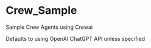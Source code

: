 # Crew_Sample
Sample Crew Agents using Crewai

Defaults to using OpenAI ChatGPT API unless specified
